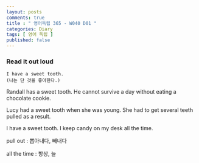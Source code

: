 ```yaml
---
layout: posts
comments: true
title : " 영어독립 365 - W040 D01 "
categories: Diary
tags: [ 영어 독립 ]
published: false
---
```


### Read it out loud

```text
I have a sweet tooth.
(나는 단 것을 좋아한다.)
```

Randall has a sweet tooth. He cannot survive a day without eating a chocolate cookie.

Lucy had a sweet tooth when she was young. She had to get several teeth pulled as a result.

I have a sweet tooth. I keep candy on my desk all the time.

pull out
 : 뽑아내다, 빼내다

all the time
 : 항상, 늘
